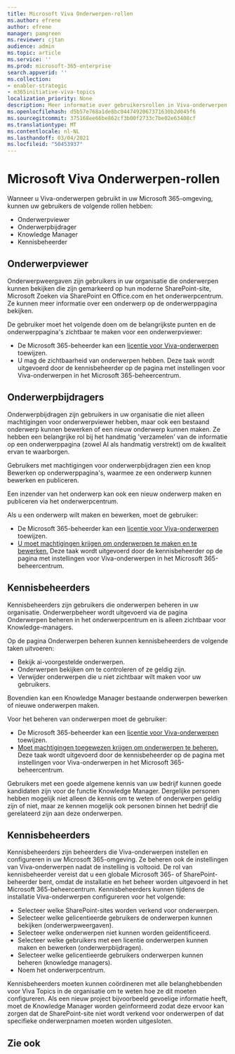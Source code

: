 ```yaml
---
title: Microsoft Viva Onderwerpen-rollen
ms.author: efrene
author: efrene
manager: pamgreen
ms.reviewer: cjtan
audience: admin
ms.topic: article
ms.service: ''
ms.prod: microsoft-365-enterprise
search.appverid: ''
ms.collection:
- enabler-strategic
- m365initiative-viva-topics
localization_priority: None
description: Meer informatie over gebruikersrollen in Viva-onderwerpen.
ms.openlocfilehash: d5b57e768a1de8bc0447492067371630b2d045f6
ms.sourcegitcommit: 375168ee66be862cf3b00f2733c7be02e63408cf
ms.translationtype: MT
ms.contentlocale: nl-NL
ms.lasthandoff: 03/04/2021
ms.locfileid: "50453937"
---
```

# <a name="microsoft-viva-topics-roles"></a>Microsoft Viva Onderwerpen-rollen 

Wanneer u Viva-onderwerpen gebruikt in uw Microsoft 365-omgeving, kunnen uw gebruikers de volgende rollen hebben:
-   Onderwerpviewer
-   Onderwerpbijdrager
-   Knowledge Manager
-   Kennisbeheerder

## <a name="topic-viewer"></a>Onderwerpviewer

Onderwerpweergaven zijn gebruikers in uw organisatie die onderwerpen kunnen bekijken die zijn gemarkeerd op hun moderne SharePoint-site, Microsoft Zoeken via SharePoint en Office.com en het onderwerpcentrum. Ze kunnen meer informatie over een onderwerp op de onderwerppagina bekijken. 

De gebruiker moet het volgende doen om de belangrijkste punten en de onderwerppagina's zichtbaar te maken voor een onderwerpviewer:
-   De Microsoft 365-beheerder kan een [licentie voor Viva-onderwerpen](https://docs.microsoft.com/microsoft-365/knowledge/set-up-topic-experiences#assign-licenses) toewijzen.
-   U mag de zichtbaarheid van onderwerpen hebben. Deze taak wordt uitgevoerd door de kennisbeheerder op de pagina met instellingen voor Viva-onderwerpen in het Microsoft 365-beheercentrum.


## <a name="topic-contributors"></a>Onderwerpbijdragers

Onderwerpbijdragen zijn gebruikers in uw organisatie die niet alleen machtigingen voor onderwerpviewer hebben, maar ook een bestaand onderwerp kunnen bewerken of een nieuw onderwerp kunnen maken. Ze hebben een belangrijke rol bij het handmatig 'verzamelen' van de informatie op een onderwerppagina (zowel AI als handmatig verstrekt) om de kwaliteit ervan te waarborgen.

Gebruikers met machtigingen voor onderwerpbijdragen zien een knop Bewerken op onderwerppagina's, waarmee ze een onderwerp kunnen bewerken en publiceren. 

Een inzender van het onderwerp kan ook een nieuw onderwerp maken en publiceren via het onderwerpcentrum.

Als u een onderwerp wilt maken en bewerken, moet de gebruiker:

-   De Microsoft 365-beheerder kan een [licentie voor Viva-onderwerpen](https://docs.microsoft.com/microsoft-365/knowledge/set-up-topic-experiences#assign-licenses) toewijzen.
-   [U moet machtigingen krijgen om onderwerpen te maken en te bewerken.](https://docs.microsoft.com/microsoft-365/knowledge/topic-experiences-user-permissions#change-who-has-permissions-to-do-tasks-on-the-topic-center) Deze taak wordt uitgevoerd door de kennisbeheerder op de pagina met instellingen voor Viva-onderwerpen in het Microsoft 365-beheercentrum.

## <a name="knowledge-managers"></a>Kennisbeheerders

Kennisbeheerders zijn gebruikers die onderwerpen beheren in uw organisatie.  Onderwerpbeheer wordt uitgevoerd via de pagina Onderwerpen beheren in het onderwerpcentrum en is alleen zichtbaar voor Knowledge-managers.

Op de pagina Onderwerpen beheren kunnen kennisbeheerders de volgende taken uitvoeren:
-   Bekijk ai-voorgestelde onderwerpen.
-   Onderwerpen bekijken om te controleren of ze geldig zijn.
-   Verwijder onderwerpen die u niet zichtbaar wilt maken voor uw gebruikers.

Bovendien kan een Knowledge Manager bestaande onderwerpen bewerken of nieuwe onderwerpen maken.

Voor het beheren van onderwerpen moet de gebruiker:
-   De Microsoft 365-beheerder kan een [licentie voor Viva-onderwerpen](https://docs.microsoft.com/microsoft-365/knowledge/set-up-topic-experiences#assign-licenses) toewijzen.
-   [Moet machtigingen toegewezen krijgen om onderwerpen te beheren.](https://docs.microsoft.com/microsoft-365/knowledge/topic-experiences-user-permissions#change-who-has-permissions-to-do-tasks-on-the-topic-center) Deze taak wordt uitgevoerd door de kennisbeheerder op de pagina met instellingen voor Viva-onderwerpen in het Microsoft 365-beheercentrum.

Gebruikers met een goede algemene kennis van uw bedrijf kunnen goede kandidaten zijn voor de functie Knowledge Manager. Dergelijke personen hebben mogelijk niet alleen de kennis om te weten of onderwerpen geldig zijn of niet, maar ze kennen mogelijk ook personen binnen het bedrijf die gerelateerd zijn aan deze onderwerpen.


## <a name="knowledge-admins"></a>Kennisbeheerders

Kennisbeheerders zijn beheerders die Viva-onderwerpen instellen en configureren in uw Microsoft 365-omgeving. Ze beheren ook de instellingen van Viva-onderwerpen nadat de instelling is voltooid. De rol van kennisbeheerder vereist dat u een globale Microsoft 365- of SharePoint-beheerder bent, omdat de installatie en het beheer worden uitgevoerd in het Microsoft 365-beheercentrum.
Kennisbeheerders kunnen tijdens de installatie Viva-onderwerpen configureren voor het volgende:

-   Selecteer welke SharePoint-sites worden verkend voor onderwerpen.
-   Selecteer welke gelicentieerde gebruikers de onderwerpen kunnen bekijken (onderwerpweergaven).
-   Selecteer welke onderwerpen niet kunnen worden geïdentificeerd.
-   Selecteer welke gebruikers met een licentie onderwerpen kunnen maken en bewerken (onderwerpbijdragen).
-   Selecteer welke gelicentieerde gebruikers onderwerpen kunnen beheren (knowledge managers).
-   Noem het onderwerpcentrum.

Kennisbeheerders moeten kunnen coördineren met alle belanghebbenden voor Viva Topics in de organisatie om te weten hoe ze dit moeten configureren. Als een nieuw project bijvoorbeeld gevoelige informatie heeft, moet de Knowledge Manager worden geïnformeerd zodat deze ervoor kan zorgen dat de SharePoint-site niet wordt verkend voor onderwerpen of dat specifieke onderwerpnamen moeten worden uitgesloten.


## <a name="see-also"></a>Zie ook

